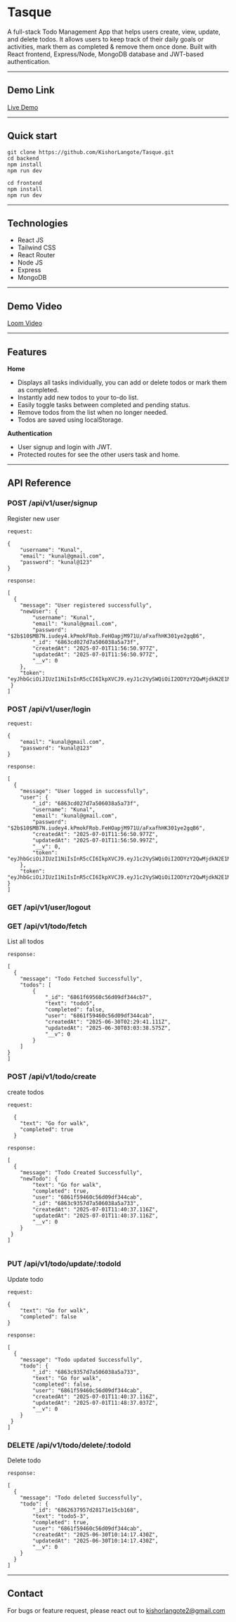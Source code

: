 # Tasque

A full-stack Todo Management App that helps users create, view, update, and delete todos. It allows users to keep track of their daily goals or activities, mark them as completed & remove them once done. 
Built with React frontend, Express/Node, MongoDB database and JWT-based authentication.

---

## Demo Link


<a href="https://frontend-tasquee.vercel.app/login" target="_blank" rel="noopener noreferrer">Live Demo</a>


---


## Quick start

```
git clone https://github.com/KishorLangote/Tasque.git
cd backend
npm install
npm run dev

cd frontend
npm install
npm run dev

```

---

## Technologies
- React JS
- Tailwind CSS
- React Router
- Node JS
- Express
- MongoDB

---

## Demo Video
[Loom Video]()

---


## Features

**Home**
- Displays all tasks individually, you can add or delete todos or mark them as completed.
- Instantly add new todos to your to-do list.
- Easily toggle tasks between completed and pending status.
- Remove todos from the list when no longer needed.
- Todos are saved using localStorage.

**Authentication**
- User signup and login with JWT.
- Protected routes for see the other users task and home.

---
## API Reference

### **POST /api/v1/user/signup**<br>
Register new user<br>
```
request: 

{
    "username": "Kunal",
    "email": "kunal@gmail.com",
    "password": "kunal@123"
}

response: 

[
  {
    "message": "User registered successfully",
    "newUser": {
        "username": "Kunal",
        "email": "kunal@gmail.com",
        "password": "$2b$10$MB7N.iudey4.kPmokFRob.FeHOapjM971U/aFxafhHK301ye2gqB6",
        "_id": "6863cd027d7a506038a5a73f",
        "createdAt": "2025-07-01T11:56:50.977Z",
        "updatedAt": "2025-07-01T11:56:50.977Z",
        "__v": 0
    },
    "token": "eyJhbGciOiJIUzI1NiIsInR5cCI6IkpXVCJ9.eyJ1c2VySWQiOiI2ODYzY2QwMjdkN2E1MDYwMzhhNWE3M2YiLCJpYXQiOjE3NTEzNzEwMTAsImV4cCI6MTc1MjIzNTAxMH0.4GCkUobG6pThqApZ7OITH8UGsMAXJ6ZY6h4tlCDcBYM"
 }
]
```

### **POST /api/v1/user/login**<br>

```
request: 

{
    "email": "kunal@gmail.com",
    "password": "kunal@123"
}

response:

[
  {
    "message": "User logged in successfully",
    "user": {
        "_id": "6863cd027d7a506038a5a73f",
        "username": "Kunal",
        "email": "kunal@gmail.com",
        "password": "$2b$10$MB7N.iudey4.kPmokFRob.FeHOapjM971U/aFxafhHK301ye2gqB6",
        "createdAt": "2025-07-01T11:56:50.977Z",
        "updatedAt": "2025-07-01T11:56:50.997Z",
        "__v": 0,
        "token": "eyJhbGciOiJIUzI1NiIsInR5cCI6IkpXVCJ9.eyJ1c2VySWQiOiI2ODYzY2QwMjdkN2E1MDYwMzhhNWE3M2YiLCJpYXQiOjE3NTEzNzEwMTAsImV4cCI6MTc1MjIzNTAxMH0.4GCkUobG6pThqApZ7OITH8UGsMAXJ6ZY6h4tlCDcBYM"
    },
    "token": "eyJhbGciOiJIUzI1NiIsInR5cCI6IkpXVCJ9.eyJ1c2VySWQiOiI2ODYzY2QwMjdkN2E1MDYwMzhhNWE3M2YiLCJpYXQiOjE3NTEzNzExODUsImV4cCI6MTc1MjIzNTE4NX0.mFkiFyB7Q0SCF10Hqoh2P8pjCyWnnBTX7mvGQQLUphA"
}
]

```
### **GET /api/v1/user/logout**<br> 

### **GET /api/v1/todo/fetch**<br>
List all todos<br>
```
response:

[
  {
    "message": "Todo Fetched Successfully",
    "todos": [
        {
            "_id": "6861f69560c56d09df344cb7",
            "text": "todo5",
            "completed": false,
            "user": "6861f59460c56d09df344cab",
            "createdAt": "2025-06-30T02:29:41.111Z",
            "updatedAt": "2025-06-30T03:03:38.575Z",
            "__v": 0
        }
    ]
}
]

```
### **POST /api/v1/todo/create**<br>
create todos<br>
```
request:

  {
    "text": "Go for walk",
    "completed": true
  }

response:

[ 
  {
    "message": "Todo Created Successfully",
    "newTodo": {
        "text": "Go for walk",
        "completed": true,
        "user": "6861f59460c56d09df344cab",
        "_id": "6863c9357d7a506038a5a733",
        "createdAt": "2025-07-01T11:40:37.116Z",
        "updatedAt": "2025-07-01T11:40:37.116Z",
        "__v": 0
    }
 }
]


```

### **PUT /api/v1/todo/update/:todoId**<br>
Update todo<br>
```
request:

{
    "text": "Go for walk",
    "completed": false
}

response: 

[
  {
    "message": "Todo updated Successfully",
    "todo": {
        "_id": "6863c9357d7a506038a5a733",
        "text": "Go for walk",
        "completed": false,
        "user": "6861f59460c56d09df344cab",
        "createdAt": "2025-07-01T11:40:37.116Z",
        "updatedAt": "2025-07-01T11:48:37.037Z",
        "__v": 0
    }
 }
]
```
### **DELETE /api/v1/todo/delete/:todoId**<br>
Delete todo<br>
```
response: 

[
  {
    "message": "Todo deleted Successfully",
    "todo": {
        "_id": "6862637957d28171e15cb168",
        "text": "todo5-3",
        "completed": true,
        "user": "6861f59460c56d09df344cab",
        "createdAt": "2025-06-30T10:14:17.430Z",
        "updatedAt": "2025-06-30T10:14:17.430Z",
        "__v": 0
    }
  }
]

```
---

## Contact
For bugs or feature request, please react out to kishorlangote2@gmail.com

